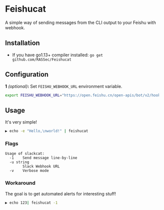 # Feishucat

A simple way of sending messages from the CLI output to your Feishu with webhook.

## Installation

- If you have go1.13+ compiler installed: `go get github.com/RASSec/Feishucat`

## Configuration

**1** _(optional)_**:** Set `FEISHU_WEBHOOK_URL` environment variable.
```bash
export FEISHU_WEBHOOK_URL="https://open.feishu.cn/open-apis/bot/v2/hook/xxxxxxx"
```

## Usage

It's very simple!

```bash
▶ echo -e "Hello,\nworld!" | feishucat
```

### Flags

```
Usage of slackcat:
  -1    Send message line-by-line
  -u string
        Slack Webhook URL
  -v    Verbose mode
```

### Workaround

The goal is to get automated alerts for interesting stuff!

```bash
▶ echo 123| feishucat -1
```

